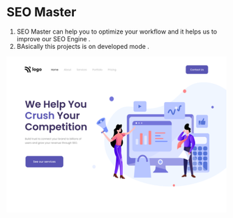 # SEO Master 

1. SEO Master can help you to optimize your workflow and it helps us to improve our SEO Engine .
2. BAsically this projects is on developed mode .

![logo](./output%20(1).png)